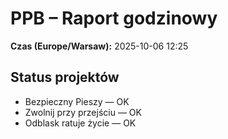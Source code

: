 # PPB – Raport godzinowy
**Czas (Europe/Warsaw):** 2025-10-06 12:25

## Status projektów
- Bezpieczny Pieszy — OK
- Zwolnij przy przejściu — OK
- Odblask ratuje życie — OK


